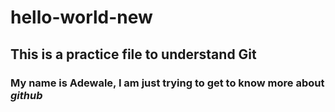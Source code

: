 # hello-world-new
## This is a practice file to understand Git
### My name is **Adewale**, I am just trying to get to know more about *github*
